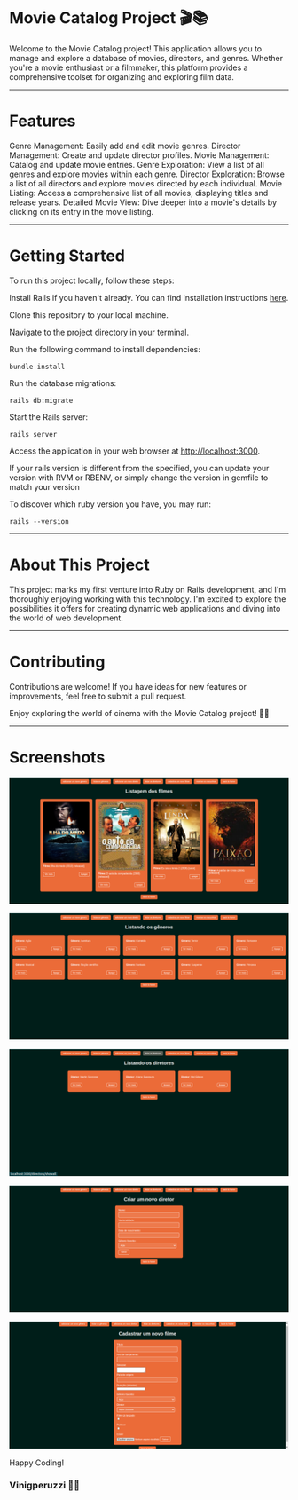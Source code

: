 # Movie Catalog Project 🎬📚

Welcome to the Movie Catalog project! This application allows you to manage and explore a database of movies, directors, and genres. Whether you're a movie enthusiast or a filmmaker, this platform provides a comprehensive toolset for organizing and exploring film data.

***

# Features
Genre Management: Easily add and edit movie genres.
Director Management: Create and update director profiles.
Movie Management: Catalog and update movie entries.
Genre Exploration: View a list of all genres and explore movies within each genre.
Director Exploration: Browse a list of all directors and explore movies directed by each individual.
Movie Listing: Access a comprehensive list of all movies, displaying titles and release years.
Detailed Movie View: Dive deeper into a movie's details by clicking on its entry in the movie listing.

***

# Getting Started
To run this project locally, follow these steps:

Install Rails if you haven't already. You can find installation instructions [here](https://www.ruby-lang.org/pt/documentation/installation/).

Clone this repository to your local machine.

Navigate to the project directory in your terminal.

Run the following command to install dependencies:
```term
bundle install
```

Run the database migrations:
```term
rails db:migrate
```

Start the Rails server:
```term
rails server
```

Access the application in your web browser at [http://localhost:3000](http://localhost:3000).

If your rails version is different from the specified, you can update your version with RVM or RBENV, or simply change the version in gemfile to match your version

To discover which ruby version you have, you may run:
```term
rails --version
```

***

# About This Project
This project marks my first venture into Ruby on Rails development, and I'm thoroughly enjoying working with this technology. I'm excited to explore the possibilities it offers for creating dynamic web applications and diving into the world of web development.

***

# Contributing
Contributions are welcome! If you have ideas for new features or improvements, feel free to submit a pull request.

Enjoy exploring the world of cinema with the Movie Catalog project! 🍿🎥


***

# Screenshots

![ScreenShot1](./app/assets/images/screeshots/css1.png)

![ScreenShot2](./app/assets/images/screeshots/css2.png)

![ScreenShot3](./app/assets/images/screeshots/css3.png)

![ScreenShot3](./app/assets/images/screeshots/css4.png)

![ScreenShot3](./app/assets/images/screeshots/css5.png)

Happy Coding! 
### Vinigperuzzi 🧙‍♂️

